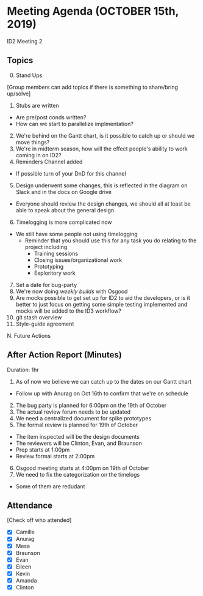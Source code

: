 # Meeting Agenda (OCTOBER 15th, 2019)

ID2 Meeting 2

## Topics

0. Stand Ups

[Group members can add topics if there is something to share/bring up/solve]

1. Stubs are written
  - Are pre/post conds written?
  - How can we start to parallelize implmentation?
  
2. We're behind on the Gantt chart, is it possible to catch up or should we move things?
3. We're in midterm season, how will the effect people's ability to work coming in on ID2?
4. Reminders Channel added
  - If possible turn of your DnD for this channel
5. Design underwent some changes, this is reflected in the diagram on Slack and in the docs on Google drive
  - Everyone should review the design changes, we should all at least be able to speak about the general design
6. Timelogging is more complicated now
  - We still have some people not using timelogging
    - Reminder that you should use this for any task you do relating to the project including
      - Training sessions
      - Closing issues/organizational work
      - Prototyping
      - Exploritory work
7. Set a date for bug-party
8. We're now doing *weekly builds* with Osgood
9. Are mocks possible to get set up for ID2 to aid the developers, or is it better to just focus on getting
some simple testing implemented and mocks will be added to the ID3 workflow?
10. git stash overview
11. Style-guide agreement

N. Future Actions

## After Action Report (Minutes)
Duration: 1hr

1. As of now we believe we can catch up to the dates on our Gantt chart
  - Follow up with Anurag on Oct 16th to confirm that we're on schedule
2. The bug party is planned for 6:00pm on the 19th of October
3. The actual review forum needs to be updated
4. We need a centralized document for spike prototypes
5. The formal review is planned for 19th of October
  - The item inspected will be the design documents
  - The reviewers will be Clinton, Evan, and Braunson
  - Prep starts at 1:00pm
  - Review formal starts at 2:00pm
6. Osgood meeting starts at 4:00pm on 19th of October
7. We need to fix the categorization on the timelogs
  - Some of them are redudant

## Attendance

[Check off who attended]

- [x] Camille
- [x] Anurag
- [x] Mesa
- [x] Braunson
- [x] Evan
- [x] Eileen
- [x] Kevin
- [x] Amanda
- [x] Clinton
